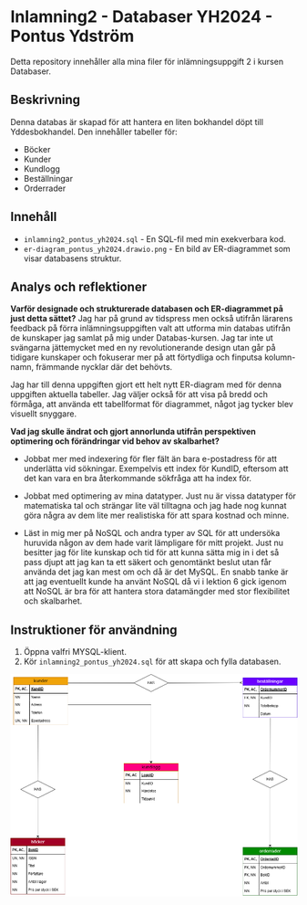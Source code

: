 # Inlamning2 - Databaser YH2024 - Pontus Ydström
Detta repository innehåller alla mina filer för inlämningsuppgift 2 i kursen Databaser.

## Beskrivning
Denna databas är skapad för att hantera en liten bokhandel döpt till Yddesbokhandel. Den innehåller tabeller för:
- Böcker
- Kunder
 - Kundlogg
- Beställningar
- Orderrader

## Innehåll
- `inlamning2_pontus_yh2024.sql` - En SQL-fil med min exekverbara kod.
- `er-diagram_pontus_yh2024.drawio.png` - En bild av ER-diagrammet som visar databasens struktur.

## Analys och reflektioner

**Varför designade och strukturerade databasen och ER-diagrammet på just detta sättet?**
Jag har på grund av tidspress men också utifrån lärarens feedback på förra inlämningsuppgiften valt att utforma min databas utifrån de kunskaper jag samlat på mig under Databas-kursen. Jag tar inte ut svängarna jättemycket med en ny revolutionerande design utan  går på tidigare kunskaper och fokuserar mer på att förtydliga och finputsa kolumn-namn, främmande nycklar där det behövts.

Jag har till denna uppgiften gjort ett helt nytt ER-diagram med för denna uppgiften aktuella tabeller. Jag väljer också för att visa på bredd och förmåga, att använda ett tabellformat för diagrammet, något jag tycker blev visuellt snyggare.

**Vad jag skulle ändrat och gjort annorlunda utifrån perspektiven optimering och förändringar vid behov av skalbarhet?**

 - Jobbat mer med indexering för fler fält än bara e-postadress för att underlätta vid sökningar. Exempelvis ett index för KundID, eftersom att det kan vara en bra återkommande sökfråga att ha index för.

 - Jobbat med optimering av mina datatyper. Just nu är vissa datatyper för matematiska tal och strängar lite väl tilltagna och jag hade nog kunnat göra några av dem lite mer realistiska för att spara kostnad och minne.

 - Läst in mig mer på NoSQL och andra typer av SQL för att undersöka huruvida någon av dem hade varit lämpligare för mitt projekt. Just nu besitter jag för lite kunskap och tid för att kunna sätta mig in i det så pass djupt att jag kan ta ett säkert och genomtänkt beslut utan får använda det jag kan mest om och då är det MySQL. En snabb tanke är att jag eventuellt kunde ha använt NoSQL då vi i lektion 6 gick igenom att NoSQL är bra för att hantera stora datamängder med stor flexibilitet och skalbarhet.


## Instruktioner för användning
1. Öppna valfri MYSQL-klient.
2. Kör `inlamning2_pontus_yh2024.sql` för att skapa och fylla databasen.

![ER-diagram](images/inlamning2_pontus_yh2024.drawio.png)
